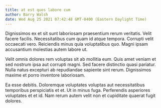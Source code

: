 ```yaml
---
title: at est quos labore cum
author: Barry Walsh
date: Wed Aug 25 2021 07:42:48 GMT-0400 (Eastern Daylight Time)
---
```

Dignissimos ex et sit sunt laboriosam praesentium rerum veritatis. Velit facere facilis. Necessitatibus cum quam id atque tempora. Corrupti velit occaecati vero. Reiciendis minus quia voluptatibus quo. Magni ipsam accusantium molestias autem labore ut.

 Velit omnis dolores rem voluptas sit ab mollitia eum. Quis amet veniam et sed nostrum ipsa aut corrupti magni. Sed facere distinctio quasi pariatur. Nulla natus excepturi ab repudiandae sapiente sint rerum. Dignissimos maxime et porro inventore laboriosam.

 Ea esse debitis. Doloremque voluptates voluptas aut necessitatibus temporibus perspiciatis et et. Ut in minus fuga. Perferendis asperiores voluptates et et id. Nam rerum autem velit non et cupiditate quaerat fugit dolores.